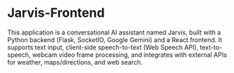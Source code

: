# Jarvis-Frontend
This application is a conversational AI assistant named Jarvis, built with a Python backend (Flask, SocketIO, Google Gemini) and a React frontend. It supports text input, client-side speech-to-text (Web Speech API), text-to-speech, webcam video frame processing, and integrates with external APIs for weather, maps/directions, and web search.
